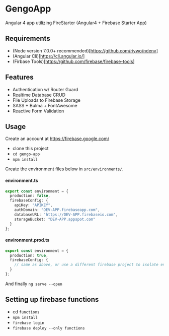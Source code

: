 # GengoApp

Angular 4 app utilizing FireStarter (Angular4 + Firebase Starter App)

## Requirements

- (Node version 7.0.0+ recommended)[https://github.com/riywo/ndenv]
- (Angular Cli)[https://cli.angular.io/]
- (Firbase Tools)[https://github.com/firebase/firebase-tools]

## Features

- Authentication w/ Router Guard
- Realtime Database CRUD
- File Uploads to Firebase Storage
- SASS + Bulma + FontAwesome
- Reactive Form Validation

## Usage

Create an account at https://firebase.google.com/

- clone this project
- `cd gengo-app`
- `npm install`

Create the environment files below in `src/environments/`.

#### environment.ts
```typescript
export const environment = {
  production: false,
  firebaseConfig: {
    apiKey: "APIKEY",
    authDomain: "DEV-APP.firebaseapp.com",
    databaseURL: "https://DEV-APP.firebaseio.com",
    storageBucket: "DEV-APP.appspot.com"
  }
};
```
#### environment.prod.ts
```typescript
export const environment = {
  production: true,
  firebaseConfig: {
    // same as above, or use a different firebase project to isolate environments
  }
};
```

And finally `ng serve --open`

## Setting up firebase functions

- cd `functions`
- `npm install`
- `firebase login`
- `firebase deploy --only functions`
